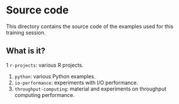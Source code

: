 # Source code

This directory contains the source code of the examples used for this training
session.


## What is it?

1 `r-projects`: various R projects.
1. `python`: various Python examples.
1. `io-performance`: experiments with I/O performance.
1. `throughput-computing`: material and experiments on throughput computing
   performance.
